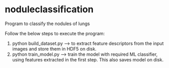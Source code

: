 # noduleclassification
Program to classify the nodules of lungs

Follow the below steps to execute the program:
1. python build_dataset.py --> to extract feature descriptors from the input images and store them in HDF5 on disk. 
2. python train_model.py --> train the model with required ML classifier, using features extracted in the first step. This also saves model on disk.

